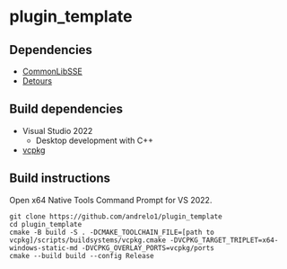 # plugin_template
## Dependencies
- [CommonLibSSE](https://github.com/Ryan-rsm-McKenzie/CommonLibSSE)
- [Detours](https://github.com/microsoft/Detours)
## Build dependencies
- Visual Studio 2022
  - Desktop development with C++
- [vcpkg](https://github.com/microsoft/vcpkg)
## Build instructions
Open x64 Native Tools Command Prompt for VS 2022.
```
git clone https://github.com/andrelo1/plugin_template
cd plugin_template
cmake -B build -S . -DCMAKE_TOOLCHAIN_FILE=[path to vcpkg]/scripts/buildsystems/vcpkg.cmake -DVCPKG_TARGET_TRIPLET=x64-windows-static-md -DVCPKG_OVERLAY_PORTS=vcpkg/ports
cmake --build build --config Release
